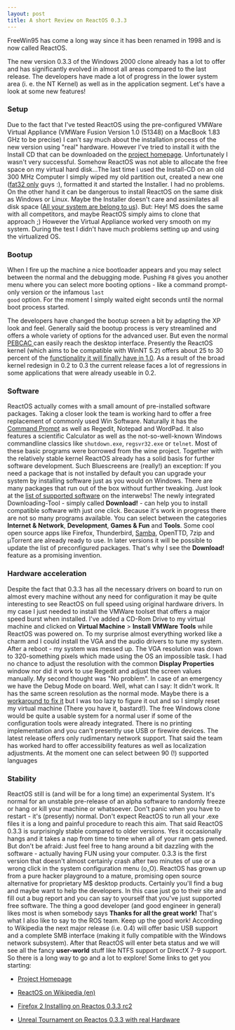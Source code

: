 ```yaml
--- 
layout: post 
title: A short Review on ReactOS 0.3.3 
--- 
```


FreeWin95 has come a long way since it has been renamed in 1998 
and is now called ReactOS.

The new version 0.3.3 of the Windows 2000 clone already has a lot to offer and
has significantly evolved in almost all areas compared to the last release.
The developers have made a lot of progress in the lower system area (i. e. the
NT Kernel) as well as in the application segment. Let's have a look at some
new features! 

### Setup

Due to the fact that I've tested ReactOS using the pre-configured 
VMWare Virtual Appliance (VMWare Fusion Version 1.0 (51348) on a
MacBook 1.83 GHz to be precise) I can't say much about the installation
process of the new version using "real" hardware. However I've tried to
install it with the Install CD that can be downloaded on the [project
homepage][3]. Unfortunately I wasn't very successful. Somehow ReactOS was not
able to allocate the free space on my virtual hard disk...The last time I used
the Install-CD on an old 300 MHz Computer I simply wiped my old partition out,
created a new one ([fat32 only][4] guys :), formatted it and started the
Installer. I had no problems. On the other hand it can be dangerous to install
ReactOS on the same disk as Windows or Linux. Maybe the Installer doesn't care
and assimilates all disk space ([All your system are belong to us][5]).
But: Hey! MS does the same with all competitors, and maybe ReactOS simply aims
to clone that approach ;) However the Virtual Appliance worked very smooth on
my system. During the test I didn't have much problems setting up and using
the virtualized OS. 


### Bootup

When I fire up the machine a nice bootloader appears and
you may select between the normal and the debugging mode. Pushing <code>F8</code> gives you
another menu where you can select more booting options - like a command
prompt-only version or the infamous <code>last good</code> option. 
For the moment I simply waited eight seconds until the normal boot process started. 

The developers have changed the bootup screen a bit by adapting the XP look and feel. 
Generally said the bootup process is very
streamlined and offers a whole variety of options for the advanced user.
But even the normal [PEBCAC ][6] can easily reach the desktop interface.
Presently the ReactOS kernel (which aims to be compatible with WinNT
5.2) offers about 25 to 30 percent of the [functionality it will finally
have in 1.0][8]. As a result of the broad kernel redesign in 0.2 to 0.3 the
current release faces a lot of regressions in some applications that were
already useable in 0.2.

### Software

ReactOS actually comes with a small amount of pre-installed software packages. 
Taking a closer look the team is working hard to
offer a free replacement of commonly used Win Software. Naturally it has the
[Command Prompt][9] as well as Regedit, Notepad and WordPad. It also features
a scientific Calculator as well as the not-so-well-known Windows commandline classics like
<code>shutdown.exe</code>, <code>regsvr32.exe</code> or <code>telnet</code>. 
Most of these basic programs were borrowed from the wine project. 
Together with the relatively stable kernel
ReactOS already has a solid basis for further software development. Such
Bluescreens are (really!) an exception: If you need a package that
is not installed by default you can upgrade your system by installing software
just as you would on Windows. There are many packages that run out of the box
without further tweaking. Just look at the [list of supported software][10] on
the interwebs! The newly integrated Downloading-Tool - simply called
__Download!__ - can help you to install compatible software with just one
click. Because it's work in progress there are not so many programs available.
You can select between the categories __Internet &amp; Network__, __Development__,
__Games &amp; Fun__ and __Tools__. Some cool open source apps like Firefox,
Thunderbird, [Samba][11], OpenTTD, 7zip and &mu;Torrent are already ready to
use. In later versions it will be possible to update the list of preconfigured
packages. That's why I see the __Download!__ feature as a promising invention.



### Hardware acceleration

Despite the fact that 0.3.3 has all the necessary drivers on board to run on
almost every machine without any need for configuration it may be quite
interesting to see ReactOS on full speed using original hardware drivers. In
my case I just needed to install the VMWare toolset that offers a major speed
burst when installed. I've added a CD-Rom Drive to my virtual machine and
clicked on __Virtual Machine__ > __Install VMWare Tools__ while ReactOS was
powered on. To my surprise almost everything worked like a charm and
I could install the VGA and the audio drivers to tune my system. After a
reboot - my system was messed up. The VGA resolution was down to 320-something
pixels which made using the OS an impossible task. I had no chance to adjust
the resolution with the common __Display Properties__ window nor did it work
to use Regedit and adjust the screen values manually. My second thought was
"No problem". In case of an emergency we have the Debug Mode on board.
Well, what can I say: It didn't work. It has the same screen resolution as the
normal mode. Maybe there is a [workaround to fix it][12] but I was too lazy to
figure it out and so I simply reset my virtual machine (There you have it,
bastard!). The free Windows clone would be quite a usable system for a normal
user if some of the configuration tools were already integrated. There is no
printing implementation and you can't presently use USB or firewire devices.
The latest release offers only rudimentary network support. That said the team
has worked hard to offer accessibility features as well as localization
adjustments. At the moment one can select between 90 (!) supported languages

### Stability

ReactOS still is (and will be for a long time)
an experimental System. It's normal for an unstable pre-release of an alpha
software to randomly freeze or hang or kill your machine or whatsoever. Don't
panic when you have to restart - it's (presently) normal. Don't expect ReactOS
to run all your .exe files it is a long and painful procedure to reach this
aim. That said ReactOS 0.3.3 is surprisingly stable compared to older
versions. Yes it occasionally hangs and it takes a nap from time to time when
all of your ram gets pwned. But don't be afraid: Just feel free to hang around
a bit dazzling with the software - actually having FUN using your computer. 0.3.3 is 
the first version that doesn't almost certainly crash after two
minutes of use or a wrong click in the system configuration menu (o_O).
ReactOS has grown up from a pure hacker playground to a mature, promising open
source alternative for proprietary M$ desktop products. Certainly you'll
find a bug and maybe want to help the developers. In this case just go to their site
and fill out a bug report and you can say to yourself that you've just
supported free software. The thing a good developer (and good engineer in
general) likes most is when somebody says __Thanks for all the great work!__
That's what I also like to say to the ROS team. Keep up the good work!
According to Wikipedia the next major release (i.e. 0.4) will offer basic USB
support and a complete SMB interface (making it fully compatible with the Windows
network subsystem). After that ReactOS will enter beta status and we will see
all the fancy __user-world__ stuff like NTFS support or DirectX 7-9 support. So
there is a long way to go and a lot to explore! Some links to get you
starting:

* [Project Homepage][17]

* [ReactOS on Wikipedia (en)][18]

* [Firefox 2 Installing on Reactos 0.3.3 rc2][19]

* [Unreal Tournament on Reactos 0.3.3 with real Hardware][20]

   [3]: http://www.reactos.org
   
   [4]: http://www.reactos.org/wiki/index.php/Installing_ReactOS

   [5]: http://www.youtube.com/watch?v=qItugh-fFgg
   
   [6]: http://en.wikipedia.org/wiki/Pebcac#Acronyms_and_other_names_for_a_user_error

   [8]: http://en.wikipedia.org/wiki/ReactOS#Functionality

   [9]: http://www.reactos.org/media/screenshots/2007/ros_033_qemu_vnc_fun.png

   [10]: http://www.reactos.org/support/

   [11]: http://svn.reactos.org/videos/ros_030_smb.html

   [12]: http://www.reactos.org/forum/viewtopic.php?p=23479

   [17]: http://www.reactos.org

   [18]: http://en.wikipedia.org/wiki/ReactOS

   [19]: http://www.youtube.com/watch?v=eIGACCx-Z0U

   [20]: http://www.youtube.com/watch?v=zQx_u_rWzCc&mode=related&search=

